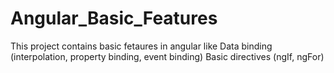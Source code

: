 # Angular_Basic_Features
This project contains basic fetaures in angular like Data binding (interpolation, property binding, event binding) Basic directives (ngIf, ngFor)
